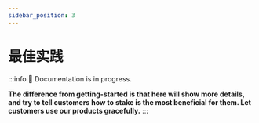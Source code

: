 ```yaml
---
sidebar_position: 3
---
```


# 最佳实践

:::info
🚧 Documentation is in progress.

**The difference from getting-started is that here will show more details, and try to tell customers how to stake is the most beneficial for them. Let customers use our products gracefully.**
:::
